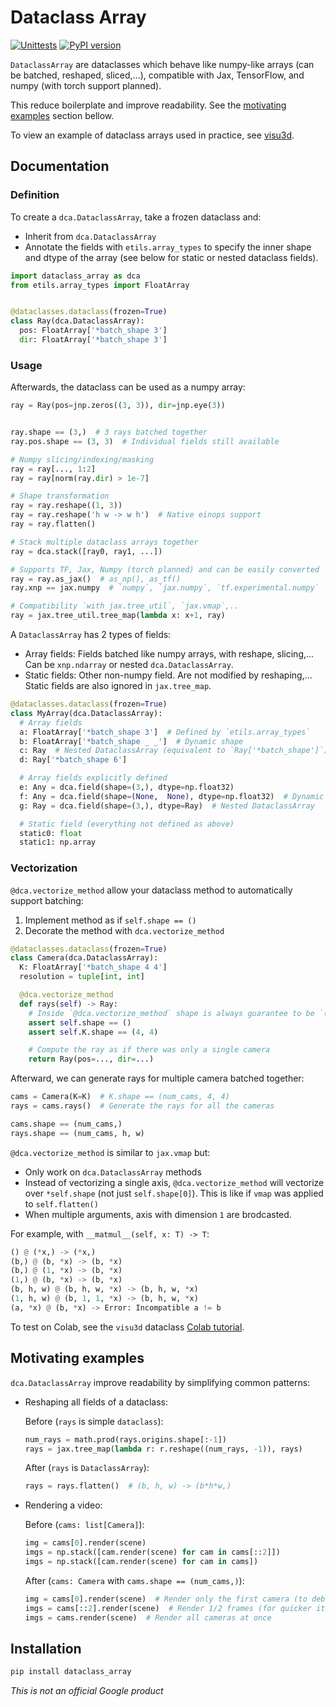 # Dataclass Array

[![Unittests](https://github.com/google-research/dataclass_array/actions/workflows/pytest_and_autopublish.yml/badge.svg)](https://github.com/google-research/visu3d/actions/workflows/pytest_and_autopublish.yml)
[![PyPI version](https://badge.fury.io/py/dataclass_array.svg)](https://badge.fury.io/py/dataclass_array)

`DataclassArray` are dataclasses which behave like numpy-like arrays (can be
batched, reshaped, sliced,...), compatible with Jax, TensorFlow, and numpy (with
torch support planned).

This reduce boilerplate and improve readability. See the
[motivating examples](#motivating-examples) section bellow.

To view an example of dataclass arrays used in practice, see
[visu3d](https://github.com/google-research/visu3d).

## Documentation

### Definition

To create a `dca.DataclassArray`, take a frozen dataclass and:

*   Inherit from `dca.DataclassArray`
*   Annotate the fields with `etils.array_types` to specify the inner shape and
    dtype of the array (see below for static or nested dataclass fields).

```python
import dataclass_array as dca
from etils.array_types import FloatArray


@dataclasses.dataclass(frozen=True)
class Ray(dca.DataclassArray):
  pos: FloatArray['*batch_shape 3']
  dir: FloatArray['*batch_shape 3']
```

### Usage

Afterwards, the dataclass can be used as a numpy array:

```python
ray = Ray(pos=jnp.zeros((3, 3)), dir=jnp.eye(3))


ray.shape == (3,)  # 3 rays batched together
ray.pos.shape == (3, 3)  # Individual fields still available

# Numpy slicing/indexing/masking
ray = ray[..., 1:2]
ray = ray[norm(ray.dir) > 1e-7]

# Shape transformation
ray = ray.reshape((1, 3))
ray = ray.reshape('h w -> w h')  # Native einops support
ray = ray.flatten()

# Stack multiple dataclass arrays together
ray = dca.stack([ray0, ray1, ...])

# Supports TF, Jax, Numpy (torch planned) and can be easily converted
ray = ray.as_jax()  # as_np(), as_tf()
ray.xnp == jax.numpy  # `numpy`, `jax.numpy`, `tf.experimental.numpy`

# Compatibility `with jax.tree_util`, `jax.vmap`,..
ray = jax.tree_util.tree_map(lambda x: x+1, ray)
```

A `DataclassArray` has 2 types of fields:

*   Array fields: Fields batched like numpy arrays, with reshape, slicing,...
    Can be `xnp.ndarray` or nested `dca.DataclassArray`.
*   Static fields: Other non-numpy field. Are not modified by reshaping,...
    Static fields are also ignored in `jax.tree_map`.

```python
@dataclasses.dataclass(frozen=True)
class MyArray(dca.DataclassArray):
  # Array fields
  a: FloatArray['*batch_shape 3']  # Defined by `etils.array_types`
  b: FloatArray['*batch_shape _ _']  # Dynamic shape
  c: Ray  # Nested DataclassArray (equivalent to `Ray['*batch_shape']`)
  d: Ray['*batch_shape 6']

  # Array fields explicitly defined
  e: Any = dca.field(shape=(3,), dtype=np.float32)
  f: Any = dca.field(shape=(None,  None), dtype=np.float32)  # Dynamic shape
  g: Ray = dca.field(shape=(3,), dtype=Ray)  # Nested DataclassArray

  # Static field (everything not defined as above)
  static0: float
  static1: np.array
```

### Vectorization

`@dca.vectorize_method` allow your dataclass method to automatically support
batching:

1.  Implement method as if `self.shape == ()`
2.  Decorate the method with `dca.vectorize_method`

```python
@dataclasses.dataclass(frozen=True)
class Camera(dca.DataclassArray):
  K: FloatArray['*batch_shape 4 4']
  resolution = tuple[int, int]

  @dca.vectorize_method
  def rays(self) -> Ray:
    # Inside `@dca.vectorize_method` shape is always guarantee to be `()`
    assert self.shape == ()
    assert self.K.shape == (4, 4)

    # Compute the ray as if there was only a single camera
    return Ray(pos=..., dir=...)
```

Afterward, we can generate rays for multiple camera batched together:

```python
cams = Camera(K=K)  # K.shape == (num_cams, 4, 4)
rays = cams.rays()  # Generate the rays for all the cameras

cams.shape == (num_cams,)
rays.shape == (num_cams, h, w)
```

`@dca.vectorize_method` is similar to `jax.vmap` but:

*   Only work on `dca.DataclassArray` methods
*   Instead of vectorizing a single axis, `@dca.vectorize_method` will vectorize
    over `*self.shape` (not just `self.shape[0]`). This is like if `vmap` was
    applied to `self.flatten()`
*   When multiple arguments, axis with dimension `1` are brodcasted.

For example, with `__matmul__(self, x: T) -> T`:

```python
() @ (*x,) -> (*x,)
(b,) @ (b, *x) -> (b, *x)
(b,) @ (1, *x) -> (b, *x)
(1,) @ (b, *x) -> (b, *x)
(b, h, w) @ (b, h, w, *x) -> (b, h, w, *x)
(1, h, w) @ (b, 1, 1, *x) -> (b, h, w, *x)
(a, *x) @ (b, *x) -> Error: Incompatible a != b
```

To test on Colab, see the `visu3d`
dataclass [Colab tutorial](https://colab.research.google.com/github/google-research/visu3d/blob/main/docs/dataclass.ipynb).

## Motivating examples

`dca.DataclassArray` improve readability by simplifying common patterns:

*   Reshaping all fields of a dataclass:

    Before (`rays` is simple `dataclass`):

    ```python
    num_rays = math.prod(rays.origins.shape[:-1])
    rays = jax.tree_map(lambda r: r.reshape((num_rays, -1)), rays)
    ```

    After (`rays` is `DataclassArray`):

    ```python
    rays = rays.flatten()  # (b, h, w) -> (b*h*w,)
    ```

*   Rendering a video:

    Before (`cams: list[Camera]`):

    ```python
    img = cams[0].render(scene)
    imgs = np.stack([cam.render(scene) for cam in cams[::2]])
    imgs = np.stack([cam.render(scene) for cam in cams])
    ```

    After (`cams: Camera` with `cams.shape == (num_cams,)`):

    ```python
    img = cams[0].render(scene)  # Render only the first camera (to debug)
    imgs = cams[::2].render(scene)  # Render 1/2 frames (for quicker iteration)
    imgs = cams.render(scene)  # Render all cameras at once
    ```

## Installation

```sh
pip install dataclass_array
```

*This is not an official Google product*
